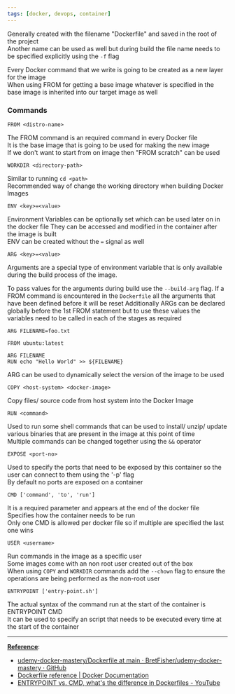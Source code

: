 ```yaml
---
tags: [docker, devops, container]
---
```


Generally created with the filename "Dockerfile" and saved in the root of the project  
Another name can be used as well but during build the file name needs to be specified explicitly using the `-f` flag

Every Docker command that we write is going to be created as a new layer for the image  
When using FROM for getting a base image whatever is specified in the base image is inherited into our target image as well

### Commands

````docker
FROM <distro-name>
````

The FROM command is an required command in every Docker file  
It is the base image that is going to be used for making the new image  
If we don't want to start from on image then "FROM scratch" can be used

````docker
WORKDIR <directory-path>
````

Similar to running `cd <path>`  
Recommended way of change the working directory when building Docker Images

````docker
ENV <key>=<value>
````

Environment Variables can be optionally set which can be used later on in the docker file  They can be accessed and modified in the container after the image is built  
ENV can be created without the `=` signal as well

```docker
ARG <key>=<value>
```

Arguments are a special type of environment variable that is only available during the build process of the image.

To pass values for the arguments during build use the `--build-arg` flag. If a FROM command is encountered in the `Dockerfile` all the arguments that have been defined before it will be reset
Additionally ARGs can be declared globally before the 1st FROM statement but to use these values the variables need to be called in each of the stages as required

```docker
ARG FILENAME=foo.txt

FROM ubuntu:latest

ARG FILENAME
RUN echo "Hello World" >> ${FILENAME}
```

ARG can be used to dynamically select the version of the image to be used

````docker
COPY <host-system> <docker-image>
````

Copy files/ source code from host system into the Docker Image

````docker
RUN <command>
````

Used to run some shell commands that can be used to install/ unzip/ update various binaries that are present in the image at this point of time  
Multiple commands can be changed together using the `&&` operator

````docker
EXPOSE <port-no>
````

Used to specify the ports that need to be exposed by this container so the user can connect to them using the '-p' flag  
By default no ports are exposed on a container

````docker
CMD ['command', 'to', 'run']
````

It is a required parameter and appears at the end of the docker file  
Specifies how the container needs to be run  
Only one CMD is allowed per docker file so if multiple are specified the last one wins

````docker
USER <username>
````

Run commands in the image as a specific user  
Some images come with an non root user created out of the box  
When using `COPY` and `WORKDIR` commands add the `--chown` flag to ensure the operations are being performed as the non-root user

````docker
ENTRYPOINT ['entry-point.sh']
````

The actual syntax of the command run at the start of the container is ENTRYPOINT CMD  
It can be used to specify an script that needs to be executed every time at the start of the container

---

**<u>Reference</u>**:

* [udemy-docker-mastery/Dockerfile at main · BretFisher/udemy-docker-mastery · GitHub](https://github.com/BretFisher/udemy-docker-mastery/blob/main/dockerfile-sample-1/Dockerfile)
* [Dockerfile reference | Docker Documentation](https://docs.docker.com/engine/reference/builder/)
* [ENTRYPOINT vs. CMD, what's the difference in Dockerfiles - YouTube](https://www.youtube.com/watch?v=C1GE07UEFDo)

